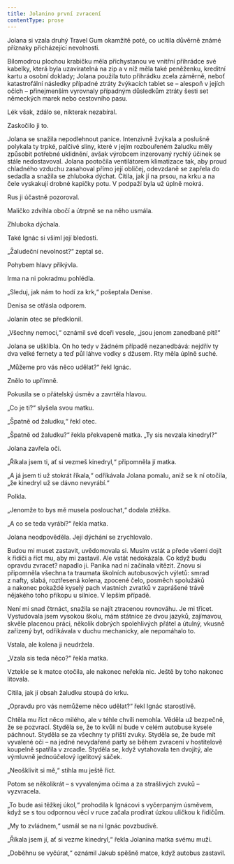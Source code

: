 ```yaml
---
title: Jolanino první zvracení
contentType: prose
---
```


<section>

Jolana si vzala druhý Travel Gum okamžitě poté, co ucítila důvěrně známé příznaky přicházející nevolnosti.

Bílomodrou plochou krabičku měla přichystanou ve vnitřní přihrádce své kabelky, která byla uzavíratelná na zip a v níž měla také peněženku, kreditní kartu a osobní doklady; Jolana použila tuto přihrádku zcela záměrně, neboť katastrofální následky případné ztráty žvýkacích tablet se – alespoň v jejích očích – přinejmenším vyrovnaly případným důsledkům ztráty šesti set německých marek nebo cestovního pasu.

Lék však, zdálo se, nikterak nezabíral.

Zaskočilo ji to.

Jolana se snažila nepodlehnout panice. Intenzivně žvýkala a poslušně polykala ty trpké, palčivé sliny, které v jejím rozbouřeném žaludku měly způsobit potřebné uklidnění, avšak výrobcem inzerovaný rychlý účinek se stále nedostavoval. Jolana pootočila ventilátorem klimatizace tak, aby proud chladného vzduchu zasahoval přímo její obličej, odevzdaně se zapřela do sedadla a snažila se zhluboka dýchat. Cítila, jak jí na prsou, na krku a na čele vyskakují drobné kapičky potu. V podpaží byla už úplně mokrá.

Rus ji účastně pozoroval.

Maličko zdvihla obočí a útrpně se na něho usmála.

Zhluboka dýchala.

Také Ignác si všiml její bledosti.

„Žaludeční nevolnost?“ zeptal se.

Pohybem hlavy přikývla.

Irma na ni pokradmu pohlédla.

„Sleduj, jak nám to hodí za krk,“ pošeptala Denise.

Denisa se otřásla odporem.

Jolanin otec se předklonil.

„Všechny nemoci,“ oznámil své dceři vesele, „jsou jenom zanedbané pití!“

Jolana se ušklíbla. On ho tedy v žádném případě nezanedbává: nejdřív ty dva velké fernety a teď půl láhve vodky s džusem. Rty měla úplně suché.

„Můžeme pro vás něco udělat?“ řekl Ignác.

Znělo to upřímně.

Pokusila se o přátelský úsměv a zavrtěla hlavou.

„Co je ti?“ slyšela svou matku.

„Špatně od žaludku,“ řekl otec.

„Špatně od žaludku?“ řekla překvapeně matka. „Ty sis nevzala kinedryl?“

Jolana zavřela oči.

„Říkala jsem ti, ať si vezmeš kinedryl,“ připomněla jí matka.

„A já jsem ti už stokrát říkala,“ odříkávala Jolana pomalu, aniž se k ní otočila, „že kinedryl už se dávno nevyrábí.“

Polkla.

„Jenomže to bys mě musela poslouchat,“ dodala ztěžka.

„A co se teda vyrábí?“ řekla matka.

Jolana neodpověděla. Její dýchání se zrychlovalo.

Budou mi muset zastavit, uvědomovala si. Musím vstát a přede všemi dojít k řidiči a říct mu, aby mi zastavil. Ale vstát nedokázala. Co když budu opravdu zvracet? napadlo ji. Panika nad ní začínala vítězit. Znovu si připomněla všechna ta traumata školních autobusových výletů: smrad z nafty, slabá, roztřesená kolena, zpocené čelo, posměch spolužáků a nakonec pokaždé kyselý pach vlastních zvratků v zaprášené trávě nějakého toho příkopu u silnice. V lepším případě.

Není mi snad čtrnáct, snažila se najít ztracenou rovnováhu. Je mi třicet. Vystudovala jsem vysokou školu, mám státnice ze dvou jazyků, zajímavou, skvěle placenou práci, několik dobrých spolehlivých přátel a útulný, vkusně zařízený byt, odříkávala v duchu mechanicky, ale nepomáhalo to.

Vstala, ale kolena ji neudržela.

„Vzala sis teda něco?“ řekla matka.

Vztekle se k matce otočila, ale nakonec neřekla nic. Ještě by toho nakonec litovala.

Cítila, jak jí obsah žaludku stoupá do krku.

„Opravdu pro vás nemůžeme něco udělat?“ řekl Ignác starostlivě.

Chtěla mu říct něco milého, ale v téhle chvíli nemohla. Věděla už bezpečně, že se pozvrací. Styděla se, že to kvůli ní bude v celém autobuse kysele páchnout. Styděla se za všechny ty příští zvuky. Styděla se, že bude mít vyvalené oči – na jedné nevydařené party se během zvracení v hostitelově koupelně spatřila v zrcadle. Styděla se, když vytahovala ten dvojitý, ale výmluvně jednoúčelový igelitový sáček.

„Neošklivit si mě,“ stihla mu ještě říct.

Potom se několikrát – s vyvalenýma očima a za strašlivých zvuků – vyzvracela.

„To bude asi těžkej úkol,“ prohodila k Ignácovi s vyčerpaným úsměvem, když se s tou odpornou věcí v ruce začala prodírat úzkou uličkou k řidičům.

„My to zvládnem,“ usmál se na ni Ignác povzbudivě.

„Říkala jsem jí, ať si vezme kinedryl,“ řekla Jolanina matka svému muži.

„Doběhnu se vyčúrat,“ oznámil Jakub spěšně matce, když autobus zastavil.

</section>
